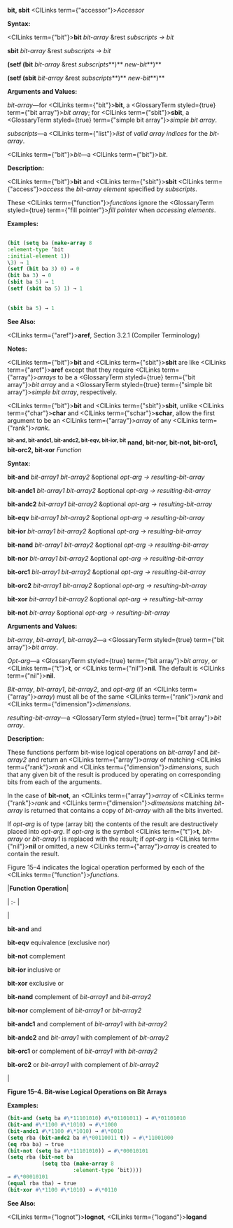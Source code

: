 **bit, sbit** <ClLinks  term={"accessor"}><i>Accessor</i></ClLinks> 



**Syntax:** 



<ClLinks  term={"bit"}><b>bit</b></ClLinks> *bit-array* &amp;rest *subscripts → bit* 



<!-- <ClLinks  term={"sbit"}><b>sbit</b></ClLinks> *bit-array* &amp;rest *subscripts → bit*  -->
**sbit** *bit-array* &amp;rest *subscripts → bit* 



<!-- **(setf (bit** *bit-array* &amp;rest *subscripts***)** *new-bit<ClLinks  term={"t"}><b>*)</b></ClLinks>  -->



<!-- **(setf (sbit** *bit-array* &amp;rest *subscripts***)** *new-bit<ClLinks  term={"t"}><b>*)</b></ClLinks>  -->
**(setf (bit** *bit-array* &amp;rest *subscripts***)** *new-bit***)** 



**(setf (sbit** *bit-array* &amp;rest *subscripts***)** *new-bit***)** 



**Arguments and Values:** 



*bit-array*—for <ClLinks  term={"bit"}><b>bit</b></ClLinks>, a <GlossaryTerm styled={true} term={"bit array"}><i>bit array</i></GlossaryTerm>; for <ClLinks  term={"sbit"}><b>sbit</b></ClLinks>, a <GlossaryTerm styled={true} term={"simple bit array"}><i>simple bit array</i></GlossaryTerm>. 



*subscripts*—a <ClLinks  term={"list"}><i>list</i></ClLinks> of *valid array indices* for the *bit-array*. 



<ClLinks  term={"bit"}><i>bit</i></ClLinks>—a <ClLinks  term={"bit"}><i>bit</i></ClLinks>. 



**Description:** 



<ClLinks  term={"bit"}><b>bit</b></ClLinks> and <ClLinks  term={"sbit"}><b>sbit</b></ClLinks> <ClLinks  term={"access"}><i>access</i></ClLinks> the *bit-array element* specified by *subscripts*. 



These <ClLinks  term={"function"}><i>functions</i></ClLinks> ignore the <GlossaryTerm styled={true} term={"fill pointer"}><i>fill pointer</i></GlossaryTerm> when *accessing elements*. 



**Examples:**
```lisp
 
(bit (setq ba (make-array 8 
:element-type ’bit 
:initial-element 1)) 
\3) → 1 
(setf (bit ba 3) 0) → 0 
(bit ba 3) → 0 
(sbit ba 5) → 1 
(setf (sbit ba 5) 1) → 1 
 
 
(sbit ba 5) → 1 
```
**See Also:** 



<ClLinks  term={"aref"}><b>aref</b></ClLinks>, Section 3.2.1 (Compiler Terminology) 



**Notes:** 



<ClLinks  term={"bit"}><b>bit</b></ClLinks> and <ClLinks  term={"sbit"}><b>sbit</b></ClLinks> are like <ClLinks  term={"aref"}><b>aref</b></ClLinks> except that they require <ClLinks  term={"array"}><i>arrays</i></ClLinks> to be a <GlossaryTerm styled={true} term={"bit array"}><i>bit array</i></GlossaryTerm> and a <GlossaryTerm styled={true} term={"simple bit array"}><i>simple bit array</i></GlossaryTerm>, respectively. 



<ClLinks  term={"bit"}><b>bit</b></ClLinks> and <ClLinks  term={"sbit"}><b>sbit</b></ClLinks>, unlike <ClLinks  term={"char"}><b>char</b></ClLinks> and <ClLinks  term={"schar"}><b>schar</b></ClLinks>, allow the first argument to be an <ClLinks  term={"array"}><i>array</i></ClLinks> of any <ClLinks  term={"rank"}><i>rank</i></ClLinks>. 



<b><sup>bit-and, bit-andc1, bit-andc2, bit-eqv, bit-ior, bit</sup> nand, bit-nor, bit-not, bit-orc1, bit-orc2, bit-xor</b> <i>Function</i> 



**Syntax:** 



**bit-and** *bit-array1 bit-array2* &amp;optional *opt-arg → resulting-bit-array* 



**bit-andc1** *bit-array1 bit-array2* &amp;optional *opt-arg → resulting-bit-array* 



**bit-andc2** *bit-array1 bit-array2* &amp;optional *opt-arg → resulting-bit-array* 



**bit-eqv** *bit-array1 bit-array2* &amp;optional *opt-arg → resulting-bit-array* 



**bit-ior** *bit-array1 bit-array2* &amp;optional *opt-arg → resulting-bit-array* 



**bit-nand** *bit-array1 bit-array2* &amp;optional *opt-arg → resulting-bit-array* 



**bit-nor** *bit-array1 bit-array2* &amp;optional *opt-arg → resulting-bit-array* 



**bit-orc1** *bit-array1 bit-array2* &amp;optional *opt-arg → resulting-bit-array* 



**bit-orc2** *bit-array1 bit-array2* &amp;optional *opt-arg → resulting-bit-array* 



**bit-xor** *bit-array1 bit-array2* &amp;optional *opt-arg → resulting-bit-array* 



**bit-not** *bit-array* &amp;optional *opt-arg → resulting-bit-array* 



**Arguments and Values:** 



*bit-array*, *bit-array1*, *bit-array2*—a <GlossaryTerm styled={true} term={"bit array"}><i>bit array</i></GlossaryTerm>. 



*Opt-arg*—a <GlossaryTerm styled={true} term={"bit array"}><i>bit array</i></GlossaryTerm>, or <ClLinks  term={"t"}><b>t</b></ClLinks>, or <ClLinks  term={"nil"}><b>nil</b></ClLinks>. The default is <ClLinks  term={"nil"}><b>nil</b></ClLinks>. 



*Bit-array*, *bit-array1*, *bit-array2*, and *opt-arg* (if an <ClLinks  term={"array"}><i>array</i></ClLinks>) must all be of the same <ClLinks  term={"rank"}><i>rank</i></ClLinks> and <ClLinks  term={"dimension"}><i>dimensions</i></ClLinks>. 



*resulting-bit-array*—a <GlossaryTerm styled={true} term={"bit array"}><i>bit array</i></GlossaryTerm>. 



**Description:** 



These functions perform bit-wise logical operations on *bit-array1* and *bit-array2* and return an <ClLinks  term={"array"}><i>array</i></ClLinks> of matching <ClLinks  term={"rank"}><i>rank</i></ClLinks> and <ClLinks  term={"dimension"}><i>dimensions</i></ClLinks>, such that any given bit of the result is produced by operating on corresponding bits from each of the arguments. 







 



 



In the case of **bit-not**, an <ClLinks  term={"array"}><i>array</i></ClLinks> of <ClLinks  term={"rank"}><i>rank</i></ClLinks> and <ClLinks  term={"dimension"}><i>dimensions</i></ClLinks> matching *bit-array* is returned that contains a copy of *bit-array* with all the bits inverted. 



If *opt-arg* is of type (array bit) the contents of the result are destructively placed into *opt-arg*. If *opt-arg* is the symbol <ClLinks  term={"t"}><b>t</b></ClLinks>, *bit-array* or *bit-array1* is replaced with the result; if *opt-arg* is <ClLinks  term={"nil"}><b>nil</b></ClLinks> or omitted, a new <ClLinks  term={"array"}><i>array</i></ClLinks> is created to contain the result. 



Figure 15–4 indicates the logical operation performed by each of the <ClLinks  term={"function"}><i>functions</i></ClLinks>. 



|**Function Operation**|

| :- |

|<p>**bit-and** and </p><p>**bit-eqv** equivalence (exclusive nor) </p><p>**bit-not** complement </p><p>**bit-ior** inclusive or </p><p>**bit-xor** exclusive or </p><p>**bit-nand** complement of *bit-array1* and *bit-array2* </p><p>**bit-nor** complement of *bit-array1* or *bit-array2* </p><p>**bit-andc1** and complement of *bit-array1* with *bit-array2* </p><p>**bit-andc2** and *bit-array1* with complement of *bit-array2* </p><p>**bit-orc1** or complement of *bit-array1* with *bit-array2* </p><p>**bit-orc2** or *bit-array1* with complement of *bit-array2*</p>|





**Figure 15–4. Bit-wise Logical Operations on Bit Arrays** 



**Examples:**
```lisp
(bit-and (setq ba #\*11101010) #\*01101011) → #\*01101010 
(bit-and #\*1100 #\*1010) → #\*1000 
(bit-andc1 #\*1100 #\*1010) → #\*0010 
(setq rba (bit-andc2 ba #\*00110011 t)) → #\*11001000 
(eq rba ba) → true 
(bit-not (setq ba #\*11101010)) → #\*00010101 
(setq rba (bit-not ba 
		   (setq tba (make-array 8 
					 :element-type ’bit)))) 
→ #\*00010101 
(equal rba tba) → true 
(bit-xor #\*1100 #\*1010) → #\*0110 
```
**See Also:** 



<ClLinks  term={"lognot"}><b>lognot</b></ClLinks>, <ClLinks  term={"logand"}><b>logand</b></ClLinks> 







 



 




